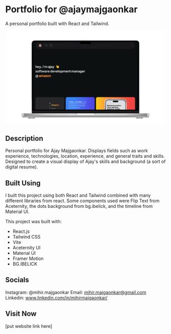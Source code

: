 # Portfolio for **@ajaymajgaonkar**

A personal portfolio built with React and Tailwind.

![title](/src/assets/mac.png)

## Description

Personal portfolio for Ajay Majgaonkar. Displays fields such as work experience, technologies, location, experience, and general traits and skills. Designed to create a visual display of Ajay's skills and background (a sort of digital resume). 

## Built Using

I built this project using both React and Tailwind combined with many different libraries from react. Some components used were Flip Text from Aceternity, the dots background from bg.ibelick, and the timeline from Material UI.

This project was built with: 

- React.js
- Tailwind CSS
- Vite
- Aceternity UI
- Material UI
- Framer Motion
- BG.IBELICK

## Socials

Instagram: @mihir.majgaonkar
Email: mihir.majgaonkar@gmail.com
Linkedin: www.linkedin.com/in/mihirmajgaonkar/

## Visit Now

[put website link here]
